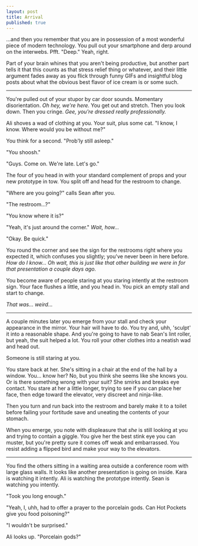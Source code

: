 ```yaml
---
layout: post
title: Arrival
published: true
---
```


…and then you remember that you are in possession of a most wonderful piece of modern technology. You pull out your smartphone and derp around on the interwebs. Pfft. "Deep." Yeah, right.

Part of your brain whines that you aren't being productive, but another part tells it that this counts as that stress relief thing or whatever, and their little argument fades away as you flick through funny GIFs and insightful blog posts about what the obvious best flavor of ice cream is or some such.

---

You're pulled out of your stupor by car door sounds. Momentary disorientation. _Oh hey, we're here._ You get out and stretch. Then you look down. Then you cringe. _Gee, you're dressed really professionally._

Ali shoves a wad of clothing at you. Your suit, plus some cat. "I know, I know. Where would you be without me?"

You think for a second. "Prob'ly still asleep."

"You shoosh."

"Guys. Come on. We're late. Let's go."

The four of you head in with your standard complement of props and your new prototype in tow. You split off and head for the restroom to change.

"Where are you going?" calls Sean after you.

"The restroom…?"

"You know where it is?"

"Yeah, it's just around the corner." _Wait, how…_

"Okay. Be quick."

You round the corner and see the sign for the restrooms right where you expected it, which confuses you slightly; you've never been in here before. _How do I know… Oh wait, this is just like that other building we were in for that presentation a couple days ago._

You become aware of people staring at you staring intently at the restroom sign. Your face flushes a little, and you head in. You pick an empty stall and start to change.

_That was… weird…_

---

A couple minutes later you emerge from your stall and check your appearance in the mirror. Your hair will have to do. You try and, uhh, 'sculpt' it into a reasonable shape. And you're going to have to nab Sean's lint roller, but yeah, the suit helped a lot. You roll your other clothes into a neatish wad and head out.

Someone is still staring at you.

You stare back at her. She's sitting in a chair at the end of the hall by a window. You… know her? No, but you think she seems like she knows you. Or is there something wrong with your suit? She smirks and breaks eye contact. You stare at her a little longer, trying to see if you can place her face, then edge toward the elevator, very discreet and ninja-like.

Then you turn and run back into the restroom and barely make it to a toilet before failing your fortitude save and uneating the contents of your stomach.

When you emerge, you note with displeasure that _she_ is still looking at you and trying to contain a giggle. You give her the best stink eye you can muster, but you're pretty sure it comes off weak and embarrassed. You resist adding a flipped bird and make your way to the elevators.

---

You find the others sitting in a waiting area outside a conference room with large glass walls. It looks like another presentation is going on inside. Kara is watching it intently. Ali is watching the prototype intently. Sean is watching you intently.

"Took you long enough."

"Yeah, I, uhh, had to offer a prayer to the porcelain gods. Can Hot Pockets give you food poisoning?"

"I wouldn't be surprised."

Ali looks up. "Porcelain gods?"
